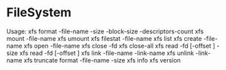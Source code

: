 # FileSystem
Usage:
xfs format -file-name <name> -size <size> -block-size <size> -descriptors-count <count>
xfs mount -file-name <name>
xfs umount
xfs filestat -file-name <name>
xfs list
xfs create -file-name <name>
xfs open -file-name <name>
xfs close -fd <fd>
xfs close-all
xfs read -fd <fd> [-offset <offset>] -size <size>
xfs read -fd <fd> [-offset <offset>]
xfs link -file-name <name> -link-name <name>
xfs unlink -link-name <name>
xfs truncate format -file-name <name> -size <size>
xfs info
xfs version
